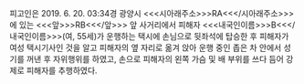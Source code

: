 피고인은 2019. 6. 20. 03:34경 광양시 <<<시아래주소>>>RA<<</시아래주소>>>에 있는 <<<앞>>>RB<<</앞>>> 앞 사거리에서 피해자 <<<내국인이름>>>B<<</내국인이름>>>(여, 55세)가 운행하는 택시에 손님으로 뒷좌석에 탑승한 후 피해자가 여성 택시기사인 것을 알고 피해자의 옆 자리로 옮겨 앉아 운행 중인 좁은 차 안에서 성기를 꺼낸 후 자위행위를 하였고, 손으로 피해자의 왼쪽 가슴 및 배 부위를 쓰다 듬어 강제로 피해자를 추행하였다.